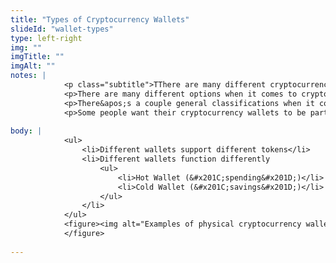 ```yaml
--- 
title: "Types of Cryptocurrency Wallets"
slideId: "wallet-types"
type: left-right
img: ""
imgTitle: ""
imgAlt: ""
notes: | 
            <p class="subtitle">TThere are many different cryptocurrency wallet options that offer different levels of security and useability.</p>
            <p>There are many different options when it comes to cryptocurrency wallets. Some are specific to certain tokens, but many have multi-token support, allowing you to keep many different cryptocurrencies in one place.</p>
            <p>There&apos;s a couple general classifications when it comes to crypto wallets. The first is what does the user intend to be the primary function of their wallet, and for different people there are going to be different answers.</p>
            <p>Some people want their cryptocurrency wallets to be part of their everyday spending. While these people obviously want their funds to be secure, they also don&apos;t want to have to jump through hoops every time they are conducting a crypto transaction. These individuals prefer hot wallets, which prioritize transactability, or the ease of conducting a transaction. Others simply want to use their wallet as secure storage for their crypto. These individuals tend to use cold wallets, where the main goal is to keep funds as secure as possible, even if it makes sending and receiving crypto slightly more difficult.</p>
        
body: | 
            <ul>
                <li>Different wallets support different tokens</li>
                <li>Different wallets function differently
                    <ul>
                        <li>Hot Wallet (&#x201C;spending&#x201D;)</li>
                        <li>Cold Wallet (&#x201C;savings&#x201D;)</li>
                    </ul>
                </li>
            </ul>
            <figure><img alt="Examples of physical cryptocurrency wallets" src="assets/img/hardware_wallet_examples.jpg" title="Types of Cryptocurrency Wallets">
            </figure>
        
---
```



